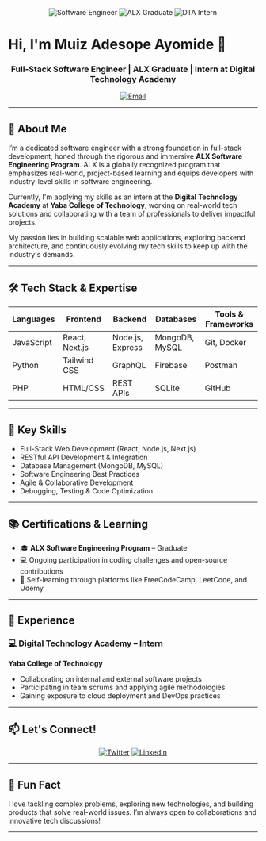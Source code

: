 <div align="center">
  <img src="https://img.shields.io/badge/Software%20Engineer-Full%20Stack-blueviolet?style=for-the-badge" alt="Software Engineer"/>
  <img src="https://img.shields.io/badge/ALX%20Graduate-Software%20Engineering-blue?style=for-the-badge" alt="ALX Graduate"/>
  <img src="https://img.shields.io/badge/Digital%20Tech%20Academy-Intern-green?style=for-the-badge" alt="DTA Intern"/>
</div>

# Hi, I'm Muiz Adesope Ayomide 👋

<div align="center">
  <h3>Full-Stack Software Engineer | ALX Graduate | Intern at Digital Technology Academy</h3>
</div>

<div align="center">
  <a href="mailto:muizadesope.dev@gmail.com">
    <img src="https://img.shields.io/badge/Email-muizadesope.dev%40gmail.com-red?style=flat-square&logo=gmail" alt="Email"/>
  </a>
</div>

---

## 🚀 About Me

I’m a dedicated software engineer with a strong foundation in full-stack development, honed through the rigorous and immersive **ALX Software Engineering Program**. ALX is a globally recognized program that emphasizes real-world, project-based learning and equips developers with industry-level skills in software engineering.

Currently, I'm applying my skills as an intern at the **Digital Technology Academy** at **Yaba College of Technology**, working on real-world tech solutions and collaborating with a team of professionals to deliver impactful projects.

My passion lies in building scalable web applications, exploring backend architecture, and continuously evolving my tech skills to keep up with the industry's demands.

---

## 🛠️ Tech Stack & Expertise

<div align="center">

| Languages  | Frontend       | Backend          | Databases      | Tools & Frameworks |
| ---------- | -------------- | ---------------- | -------------- | ------------------ |
| JavaScript | React, Next.js | Node.js, Express | MongoDB, MySQL | Git, Docker        |
| Python     | Tailwind CSS   | GraphQL          | Firebase       | Postman            |
| PHP        | HTML/CSS       | REST APIs        | SQLite         | GitHub             |

</div>

---

## 🌟 Key Skills

* Full-Stack Web Development (React, Node.js, Next.js)
* RESTful API Development & Integration
* Database Management (MongoDB, MySQL)
* Software Engineering Best Practices
* Agile & Collaborative Development
* Debugging, Testing & Code Optimization

---

## 📚 Certifications & Learning

* 🎓 **ALX Software Engineering Program** – Graduate
* 💻 Ongoing participation in coding challenges and open-source contributions
* 🧠 Self-learning through platforms like FreeCodeCamp, LeetCode, and Udemy

---

## 💼 Experience

### 💻 Digital Technology Academy – Intern

**Yaba College of Technology**

* Collaborating on internal and external software projects
* Participating in team scrums and applying agile methodologies
* Gaining exposure to cloud deployment and DevOps practices

---

## 📫 Let's Connect!

<div align="center">

[![Twitter](https://img.shields.io/badge/Twitter-%231DA1F2.svg?style=for-the-badge\&logo=Twitter\&logoColor=white)](https://x.com/muiz_dev_io)
[![LinkedIn](https://img.shields.io/badge/linkedin-%230077B5.svg?style=for-the-badge\&logo=linkedin\&logoColor=white)](https://www.linkedin.com/in/adesopemuiz3)

</div>

---

## 🧠 Fun Fact

I love tackling complex problems, exploring new technologies, and building products that solve real-world issues. I’m always open to collaborations and innovative tech discussions!

---
